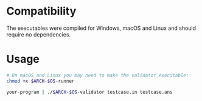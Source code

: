 # Compatibility

The executables were compiled for Windows, macOS and Linux and should require no
dependencies.

# Usage

```sh
# On macOS and Linux you may need to make the validator executable:
chmod +x $ARCH-$OS-runner

your-program | ./$ARCH-$OS-validator testcase.in testcase.ans
```
